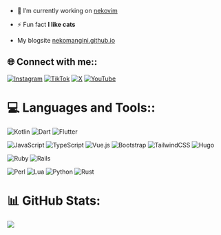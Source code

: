 - 🔭 I’m currently working on [nekovim](https://github.com/nekomangini/nekovim)

- ⚡ Fun fact **I like cats**

- My blogsite [nekomangini.github.io](https://nekomangini.github.io/)


## 🌐 Connect with me::
[![Instagram](https://img.shields.io/badge/Instagram-%23E4405F.svg?logo=Instagram&logoColor=white)](https://instagram.com/nekomangini) [![TikTok](https://img.shields.io/badge/TikTok-%23000000.svg?logo=TikTok&logoColor=white)](https://tiktok.com/@nekomangini) [![X](https://img.shields.io/badge/X-black.svg?logo=X&logoColor=white)](https://x.com/nekomangini) [![YouTube](https://img.shields.io/badge/YouTube-%23FF0000.svg?logo=YouTube&logoColor=white)](https://youtube.com/@nekomangini) 

# 💻 Languages and Tools::
![Kotlin](https://img.shields.io/badge/kotlin-%237F52FF.svg?style=for-the-badge&logo=kotlin&logoColor=white) 
![Dart](https://img.shields.io/badge/dart-%230175C2.svg?style=for-the-badge&logo=dart&logoColor=white) 
![Flutter](https://img.shields.io/badge/Flutter-%2302569B.svg?style=for-the-badge&logo=Flutter&logoColor=white)


![JavaScript](https://img.shields.io/badge/javascript-%23323330.svg?style=for-the-badge&logo=javascript&logoColor=%23F7DF1E) 
![TypeScript](https://img.shields.io/badge/typescript-%23007ACC.svg?style=for-the-badge&logo=typescript&logoColor=white) 
![Vue.js](https://img.shields.io/badge/vue.js-%2335495e.svg?style=for-the-badge&logo=vuedotjs&logoColor=%234FC08D) 
![Bootstrap](https://img.shields.io/badge/bootstrap-%238511FA.svg?style=for-the-badge&logo=bootstrap&logoColor=white) 
![TailwindCSS](https://img.shields.io/badge/tailwindcss-%2338B2AC.svg?style=for-the-badge&logo=tailwind-css&logoColor=white)
![Hugo](https://img.shields.io/badge/Hugo-black.svg?style=for-the-badge&logo=Hugo)  


![Ruby](https://img.shields.io/badge/ruby-%23CC342D.svg?style=for-the-badge&logo=ruby&logoColor=white) ![Rails](https://img.shields.io/badge/rails-%23CC0000.svg?style=for-the-badge&logo=ruby-on-rails&logoColor=white) 

![Perl](https://img.shields.io/badge/perl-%2339457E.svg?style=for-the-badge&logo=perl&logoColor=white) ![Lua](https://img.shields.io/badge/lua-%232C2D72.svg?style=for-the-badge&logo=lua&logoColor=white) ![Python](https://img.shields.io/badge/python-3670A0?style=for-the-badge&logo=python&logoColor=ffdd54) ![Rust](https://img.shields.io/badge/rust-%23000000.svg?style=for-the-badge&logo=rust&logoColor=white)   
# 📊 GitHub Stats:
![](https://github-readme-stats.vercel.app/api/top-langs/?username=nekomangini&theme=dark&hide_border=false&include_all_commits=true&count_private=true&layout=compact)

<!-- ![](https://github-readme-stats.vercel.app/api?username=nekomangini&theme=dark&hide_border=false&include_all_commits=true&count_private=true)<br/> 
![](https://github-readme-streak-stats.herokuapp.com/?user=nekomangini&theme=dark&hide_border=false)<br/> -->
<!-- ---
[nekomangini.netlify.app](https://nekomangini.netlify.app/) | 
[![](https://visitcount.itsvg.in/api?id=nekomangini&icon=0&color=0)](https://visitcount.itsvg.in) -->

<!-- Proudly created with GPRM ( https://gprm.itsvg.in ) -->
<!--
**nekomangini/nekomangini** is a ✨ _special_ ✨ repository because its `README.md` (this file) appears on your GitHub profile.

Here are some ideas to get you started:

- 🔭 I’m currently working on ...
- 🌱 I’m currently learning ...
- 👯 I’m looking to collaborate on ...
- 🤔 I’m looking for help with ...
- 💬 Ask me about ...
- 📫 How to reach me: ...
- 😄 Pronouns: ...
- ⚡ Fun fact: ...
-->
